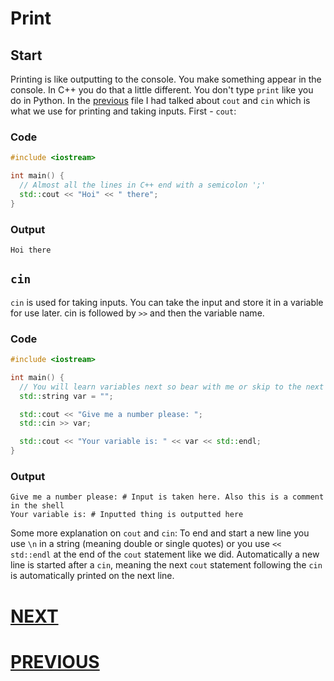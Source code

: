 # Print

## Start

Printing is like outputting to the console. You make something appear in the console. In C++ you do that a little different. You don't type `print` like you do in Python. In the [previous](0.%20Setup.md) file I had talked about `cout` and `cin` which is what we use for printing and taking inputs. First - `cout`:

### Code

```cpp
#include <iostream>

int main() {
  // Almost all the lines in C++ end with a semicolon ';'
  std::cout << "Hoi" << " there";
}
```

### Output

```shell
Hoi there
```

## `cin`

`cin` is used for taking inputs. You can take the input and store it in a variable for use later. cin is followed by `>>` and then the variable name.

### Code

```cpp
#include <iostream>

int main() {
  // You will learn variables next so bear with me or skip to the next file to understand this
  std::string var = "";

  std::cout << "Give me a number please: ";
  std::cin >> var;

  std::cout << "Your variable is: " << var << std::endl;
}
```

### Output

```shell
Give me a number please: # Input is taken here. Also this is a comment in the shell
Your variable is: # Inputted thing is outputted here
```

Some more explanation on `cout` and `cin`: To end and start a new line you use `\n` in a string (meaning double or single quotes) or you use `<< std::endl` at the end of the `cout` statement like we did. Automatically a new line is started after a `cin`, meaning the next `cout` statement following the `cin` is automatically printed on the next line.

# [NEXT]()

# [PREVIOUS](0.%20Setup.md)
